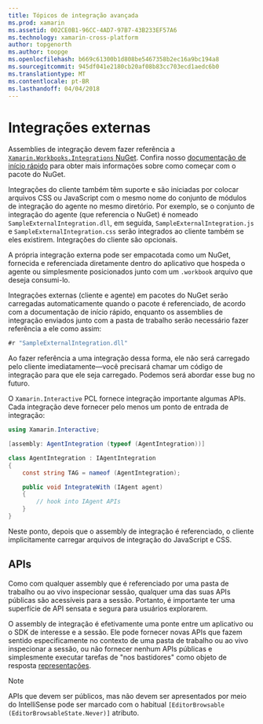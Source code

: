 ```yaml
---
title: Tópicos de integração avançada
ms.prod: xamarin
ms.assetid: 002CE0B1-96CC-4AD7-97B7-43B233EF57A6
ms.technology: xamarin-cross-platform
author: topgenorth
ms.author: toopge
ms.openlocfilehash: b669c61300b1d808be5467358b2ec16a9bc194a8
ms.sourcegitcommit: 945df041e2180cb20af08b83cc703ecd1aedc6b0
ms.translationtype: MT
ms.contentlocale: pt-BR
ms.lasthandoff: 04/04/2018
---
```

# <a name="external-integrations"></a>Integrações externas

Assemblies de integração devem fazer referência a [ `Xamarin.Workbooks.Integrations` NuGet][nuget]. Confira nosso [documentação de início rápido](~/tools/workbooks/sdk/index.md) para obter mais informações sobre como começar com o pacote do NuGet.

Integrações do cliente também têm suporte e são iniciadas por colocar arquivos CSS ou JavaScript com o mesmo nome do conjunto de módulos de integração do agente no mesmo diretório. Por exemplo, se o conjunto de integração do agente (que referencia o NuGet) é nomeado `SampleExternalIntegration.dll`, em seguida, `SampleExternalIntegration.js` e `SampleExternalIntegration.css` serão integrados ao cliente também se eles existirem. Integrações do cliente são opcionais.

A própria integração externa pode ser empacotada como um NuGet, fornecida e referenciada diretamente dentro do aplicativo que hospeda o agente ou simplesmente posicionados junto com um `.workbook` arquivo que deseja consumi-lo.

Integrações externas (cliente e agente) em pacotes do NuGet serão carregadas automaticamente quando o pacote é referenciado, de acordo com a documentação de início rápido, enquanto os assemblies de integração enviados junto com a pasta de trabalho serão necessário fazer referência a ele como assim:

```csharp
#r "SampleExternalIntegration.dll"
```

Ao fazer referência a uma integração dessa forma, ele não será carregado pelo cliente imediatamente&mdash;você precisará chamar um código de integração para que ele seja carregado. Podemos será abordar esse bug no futuro.

O `Xamarin.Interactive` PCL fornece integração importante algumas APIs. Cada integração deve fornecer pelo menos um ponto de entrada de integração:

```csharp
using Xamarin.Interactive;

[assembly: AgentIntegration (typeof (AgentIntegration))]

class AgentIntegration : IAgentIntegration
{
    const string TAG = nameof (AgentIntegration);

    public void IntegrateWith (IAgent agent)
    {
        // hook into IAgent APIs
    }
}
```

Neste ponto, depois que o assembly de integração é referenciado, o cliente implicitamente carregar arquivos de integração do JavaScript e CSS.

## <a name="apis"></a>APIs

Como com qualquer assembly que é referenciado por uma pasta de trabalho ou ao vivo inspecionar sessão, qualquer uma das suas APIs públicas são acessíveis para a sessão. Portanto, é importante ter uma superfície de API sensata e segura para usuários explorarem.

O assembly de integração é efetivamente uma ponte entre um aplicativo ou o SDK de interesse e a sessão. Ele pode fornecer novas APIs que fazem sentido especificamente no contexto de uma pasta de trabalho ou ao vivo inspecionar a sessão, ou não fornecer nenhum APIs públicas e simplesmente executar tarefas de "nos bastidores" como objeto de resposta [representações](~/tools/workbooks/sdk/representations.md).

> [!NOTE]
> APIs que devem ser públicos, mas não devem ser apresentados por meio do IntelliSense pode ser marcado com o habitual `[EditorBrowsable (EditorBrowsableState.Never)]` atributo.

[nuget]: https://nuget.org/packages/Xamarin.Workbooks.Integration
